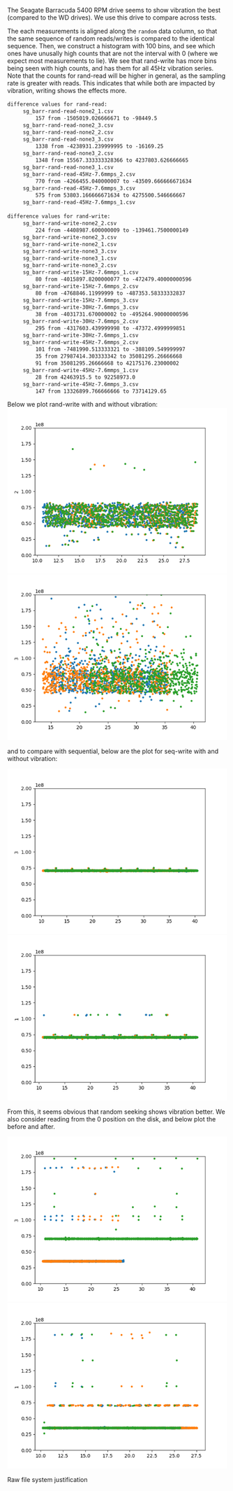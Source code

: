 The Seagate Barracuda 5400 RPM drive seems to show vibration the best (compared
to the WD drives). We use this drive to compare across tests.

The each measurements is aligned along the `random` data column, so that the
same sequence of random reads/writes is compared to the identical sequence.
Then, we construct a histogram with 100 bins, and see which ones have unusally
high counts that are not the interval with 0 (where we expect most measurements
to lie). We see that rand-write has more bins being seen with high counts, and
has them for all 45Hz vibration series. Note that the counts for rand-read will
be higher in general, as the sampling rate is greater with reads. This indicates
that while both are impacted by vibration, writing shows the effects more.
```
difference values for rand-read:
	 sg_barr-rand-read-none2_1.csv
		 157 from -1505019.026666671 to -98449.5
	 sg_barr-rand-read-none2_3.csv
	 sg_barr-rand-read-none2_2.csv
	 sg_barr-rand-read-none3_3.csv
		 1338 from -4238931.239999995 to -16169.25
	 sg_barr-rand-read-none3_2.csv
		 1348 from 15567.333333328366 to 4237803.626666665
	 sg_barr-rand-read-none3_1.csv
	 sg_barr-rand-read-45Hz-7.6mmps_2.csv
		 770 from -4266455.040000007 to -43509.666666671634
	 sg_barr-rand-read-45Hz-7.6mmps_3.csv
		 575 from 53803.166666671634 to 4275500.546666667
	 sg_barr-rand-read-45Hz-7.6mmps_1.csv

difference values for rand-write:
	 sg_barr-rand-write-none2_2.csv
		 224 from -4408987.600000009 to -139461.7500000149
	 sg_barr-rand-write-none2_3.csv
	 sg_barr-rand-write-none2_1.csv
	 sg_barr-rand-write-none3_3.csv
	 sg_barr-rand-write-none3_1.csv
	 sg_barr-rand-write-none3_2.csv
	 sg_barr-rand-write-15Hz-7.6mmps_1.csv
		 80 from -4015897.8200000077 to -472479.40000000596
	 sg_barr-rand-write-15Hz-7.6mmps_2.csv
		 80 from -4768846.11999999 to -487353.58333332837
	 sg_barr-rand-write-15Hz-7.6mmps_3.csv
	 sg_barr-rand-write-30Hz-7.6mmps_3.csv
		 38 from -4031731.670000002 to -495264.90000000596
	 sg_barr-rand-write-30Hz-7.6mmps_2.csv
		 295 from -4317603.439999998 to -47372.4999999851
	 sg_barr-rand-write-30Hz-7.6mmps_1.csv
	 sg_barr-rand-write-45Hz-7.6mmps_2.csv
		 101 from -7481990.513333321 to -388109.549999997
		 35 from 27987414.303333342 to 35081295.26666668
		 91 from 35081295.26666668 to 42175176.23000002
	 sg_barr-rand-write-45Hz-7.6mmps_1.csv
		 28 from 42463915.5 to 92258973.0
	 sg_barr-rand-write-45Hz-7.6mmps_3.csv
		 147 from 13326899.766666666 to 73714129.65
```

Below we plot rand-write with and without vibration:
![Random without vibration](img/sg_barr-rand-write-none_.png)
![Random with 45Hz vibration](img/sg_barr-rand-write-45Hz-7.6mmps__aligning.png)

and to compare with sequential, below are the plot for seq-write with and
without vibration:

![Sequential without vibration](img/sg_barr-seq-write-none1_.png)
![Sequential with 45Hz vibration](img/sg_barr-seq-write-45Hz-7.6mmps__aligning.png)

From this, it seems obvious that random seeking shows vibration better. We also
consider reading from the 0 position on the disk, and below plot the before and
after.

![Zero without vibration](img/sg_barr-zero-write-none_.png)
![Zero with 45Hz vibration](img/sg_barr-zero-write-45Hz-7.6mmps_.png)


Raw file system justification
